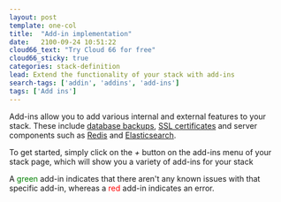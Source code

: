 ```yaml
---
layout: post
template: one-col
title:  "Add-in implementation"
date:   2100-09-24 10:51:22
cloud66_text: "Try Cloud 66 for free"
cloud66_sticky: true
categories: stack-definition
lead: Extend the functionality of your stack with add-ins
search-tags: ['addin', 'addins', 'add-ins']
tags: ['Add ins']
---
```


Add-ins allow you to add various internal and external features to your stack. These include [database backups](#), [SSL certificates](#) and server components such as [Redis](#) and [Elasticsearch](#).

To get started, simply click on the _+_ button on the add-ins menu of your stack page, which will show you a variety of add-ins for your stack

A <font color="green">green</font> add-in indicates that there aren't any known issues with that specific add-in, whereas a <font color="red">red</font> add-in indicates an error.